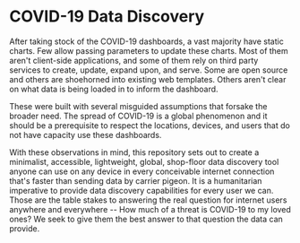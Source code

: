 # COVID-19 Data Discovery
After taking stock of the COVID-19 dashboards, a vast majority have static charts. Few allow passing parameters to update these charts. Most of them aren't client-side applications, and some of them rely on third party services to create, update, expand upon, and serve. Some are open source and others are shoehorned into existing web templates. Others aren't clear on what data is being loaded in to inform the dashboard. 

These were built with several misguided assumptions that forsake the broader need. The spread of COVID-19 is a global phenomenon and it should be a prerequisite to respect the locations, devices, and users that do not have capacity use these dashboards.

With these observations in mind, this repository sets out to create a minimalist, accessible, lightweight, global, shop-floor data discovery tool anyone can use on any device in every conceivable internet connection that's faster than sending data by carrier pigeon. It is a humanitarian imperative to provide data discovery capabilities for every user we can. Those are the table stakes to answering the real question for internet users anywhere and everywhere -- How much of a threat is COVID-19 to my loved ones? We seek to give them the best answer to that question the data can provide. 